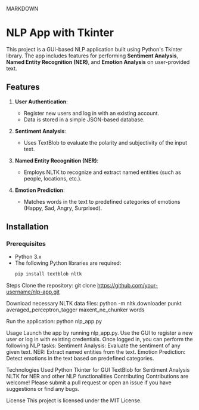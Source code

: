 MARKDOWN

# NLP App with Tkinter

This project is a GUI-based NLP application built using Python's Tkinter library. The app includes features for performing **Sentiment Analysis**, **Named Entity Recognition (NER)**, and **Emotion Analysis** on user-provided text.

## Features

1. **User Authentication**: 
   - Register new users and log in with an existing account.
   - Data is stored in a simple JSON-based database.

2. **Sentiment Analysis**: 
   - Uses TextBlob to evaluate the polarity and subjectivity of the input text.

3. **Named Entity Recognition (NER)**: 
   - Employs NLTK to recognize and extract named entities (such as people, locations, etc.).

4. **Emotion Prediction**: 
   - Matches words in the text to predefined categories of emotions (Happy, Sad, Angry, Surprised).

## Installation

### Prerequisites
- Python 3.x
- The following Python libraries are required:
  ```bash
  pip install textblob nltk


Steps
Clone the repository:
git clone https://github.com/your-username/nlp-app.git


Download necessary NLTK data files:
python -m nltk.downloader punkt averaged_perceptron_tagger maxent_ne_chunker words


Run the application:
python nlp_app.py


Usage
Launch the app by running nlp_app.py.
Use the GUI to register a new user or log in with existing credentials.
Once logged in, you can perform the following NLP tasks:
Sentiment Analysis: Evaluate the sentiment of any given text.
NER: Extract named entities from the text.
Emotion Prediction: Detect emotions in the text based on predefined categories.



Technologies Used
Python
Tkinter for GUI
TextBlob for Sentiment Analysis
NLTK for NER and other NLP functionalities
Contributing
Contributions are welcome! Please submit a pull request or open an issue if you have suggestions or find any bugs.

License
This project is licensed under the MIT License.
